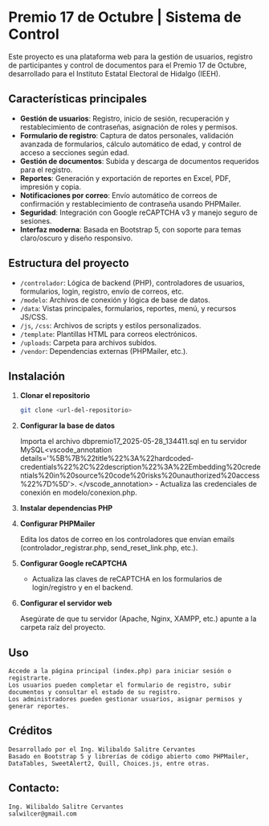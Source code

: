 # Premio 17 de Octubre | Sistema de Control

Este proyecto es una plataforma web para la gestión de usuarios, registro de participantes y control de documentos para el Premio 17 de Octubre, desarrollado para el Instituto Estatal Electoral de Hidalgo (IEEH).

## Características principales

- **Gestión de usuarios**: Registro, inicio de sesión, recuperación y restablecimiento de contraseñas, asignación de roles y permisos.
- **Formulario de registro**: Captura de datos personales, validación avanzada de formularios, cálculo automático de edad, y control de acceso a secciones según edad.
- **Gestión de documentos**: Subida y descarga de documentos requeridos para el registro.
- **Reportes**: Generación y exportación de reportes en Excel, PDF, impresión y copia.
- **Notificaciones por correo**: Envío automático de correos de confirmación y restablecimiento de contraseña usando PHPMailer.
- **Seguridad**: Integración con Google reCAPTCHA v3 y manejo seguro de sesiones.
- **Interfaz moderna**: Basada en Bootstrap 5, con soporte para temas claro/oscuro y diseño responsivo.

## Estructura del proyecto

- `/controlador`: Lógica de backend (PHP), controladores de usuarios, formularios, login, registro, envío de correos, etc.
- `/modelo`: Archivos de conexión y lógica de base de datos.
- `/data`: Vistas principales, formularios, reportes, menú, y recursos JS/CSS.
- `/js`, `/css`: Archivos de scripts y estilos personalizados.
- `/template`: Plantillas HTML para correos electrónicos.
- `/uploads`: Carpeta para archivos subidos.
- `/vendor`: Dependencias externas (PHPMailer, etc.).

## Instalación

1. **Clonar el repositorio**
   ```sh
   git clone <url-del-repositorio>
   ```
2. **Configurar la base de datos**

   Importa el archivo dbpremio17_2025-05-28_134411.sql en tu servidor MySQL<vscode_annotation details='%5B%7B%22title%22%3A%22hardcoded-credentials%22%2C%22description%22%3A%22Embedding%20credentials%20in%20source%20code%20risks%20unauthorized%20access%22%7D%5D'>. </vscode_annotation> - Actualiza las credenciales de conexión en modelo/conexion.php.

3. **Instalar dependencias PHP**

4. **Configurar PHPMailer**

   Edita los datos de correo en los controladores que envían emails (controlador_registrar.php, send_reset_link.php, etc.).

5. **Configurar Google reCAPTCHA**

   - Actualiza las claves de reCAPTCHA en los formularios de login/registro y en el backend.

6. **Configurar el servidor web**

   Asegúrate de que tu servidor (Apache, Nginx, XAMPP, etc.) apunte a la carpeta raíz del proyecto.

## Uso

    Accede a la página principal (index.php) para iniciar sesión o registrarte.
    Los usuarios pueden completar el formulario de registro, subir documentos y consultar el estado de su registro.
    Los administradores pueden gestionar usuarios, asignar permisos y generar reportes.

## Créditos

    Desarrollado por el Ing. Wilibaldo Salitre Cervantes
    Basado en Bootstrap 5 y librerías de código abierto como PHPMailer, DataTables, SweetAlert2, Quill, Choices.js, entre otras.

## Contacto:

    Ing. Wilibaldo Salitre Cervantes
    salwilcer@gmail.com
